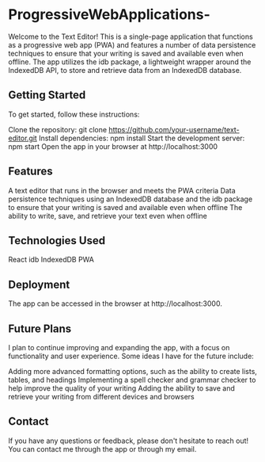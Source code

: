 # ProgressiveWebApplications-
Welcome to the Text Editor! This is a single-page application that functions as a progressive web app (PWA) and features a number of data persistence techniques to ensure that your writing is saved and available even when offline. The app utilizes the idb package, a lightweight wrapper around the IndexedDB API, to store and retrieve data from an IndexedDB database.

## Getting Started
To get started, follow these instructions:

Clone the repository: git clone https://github.com/your-username/text-editor.git
Install dependencies: npm install
Start the development server: npm start
Open the app in your browser at http://localhost:3000
## Features
A text editor that runs in the browser and meets the PWA criteria
Data persistence techniques using an IndexedDB database and the idb package to ensure that your writing is saved and available even when offline
The ability to write, save, and retrieve your text even when offline
## Technologies Used
React
idb
IndexedDB
PWA
## Deployment
The app can be accessed in the browser at http://localhost:3000.

## Future Plans
I plan to continue improving and expanding the app, with a focus on functionality and user experience. Some ideas I have for the future include:

Adding more advanced formatting options, such as the ability to create lists, tables, and headings
Implementing a spell checker and grammar checker to help improve the quality of your writing
Adding the ability to save and retrieve your writing from different devices and browsers
## Contact
If you have any questions or feedback, please don't hesitate to reach out! You can contact me through the app or through my email.